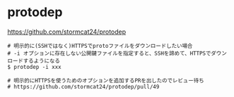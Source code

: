 # protodep

https://github.com/stormcat24/protodep

```shell
# 明示的に(SSHではなく)HTTPSでprotoファイルをダウンロードしたい場合
# -i オプションに存在しない公開鍵ファイルを指定すると、SSHを諦めて、HTTPSでダウンロードするようになる
$ protodep -i xxx

# 明示的にHTTPSを使うためのオプションを追加するPRを出したのでレビュー待ち
# https://github.com/stormcat24/protodep/pull/49
```
